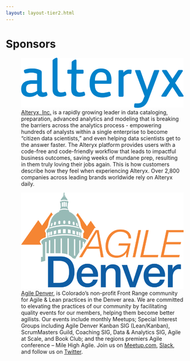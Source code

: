 ```yaml
---
layout: layout-tier2.html
---
```

<div class="container section page sponsors">
	<h1 class="section-header">Sponsors</h1>
	<figure>
		<a href="https://www.alteryx.com/"><img src="../img/logos/sponsor-alteryx.png" class="sponsor-logo"></a>
		<figcaption><a href="https://www.alteryx.com/">Alteryx, Inc.</a> is a rapidly growing leader in data cataloging, preparation, advanced analytics and modeling that is breaking the barriers across the analytics process - empowering hundreds of analysts within a single enterprise to become “citizen data scientists,” and even helping data scientists get to the answer faster. The Alteryx platform provides users with a code-free and code-friendly workflow that leads to impactful business outcomes, saving weeks of mundane prep, resulting in them truly loving their jobs again. This is how customers describe how they feel when experiencing Alteryx. Over 2,800 companies across leading brands worldwide rely on Alteryx daily.</figcaption>
	</figure>
	<figure>
		<a href="https://www.meetup.com/pro/agile-denver/"><img src="../img/logos/sponsor-agile-denver.png" class="sponsor-logo"></a>
		<figcaption><a href="https://www.meetup.com/pro/agile-denver/">Agile Denver</a>, is Colorado’s non-profit Front Range community for Agile & Lean practices in the Denver area. We are committed to elevating the practices of our community by facilitating quality events for our members, helping them become better agilists. Our events include monthly Meetups; Special Interest Groups including Agile Denver Kanban SIG (Lean/Kanban), ScrumMasters Guild, Coaching SIG, Data & Analytics SIG, Agile at Scale, and Book Club; and the regions premiers Agile conference – Mile High Agile. Join us on <a href="https://www.meetup.com/pro/agile-denver/">Meetup.com</a>, <a href="https://agiledenver-slackin.herokuapp.com/">Slack</a>, and follow us on <a href="https://twitter.com/agiledenver">Twitter</a>.</figcaption>
	</figure>
</div>